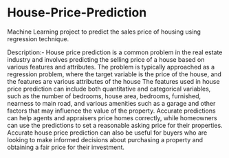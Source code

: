 # House-Price-Prediction
Machine Learning project to predict the sales price of housing using regression technique.

Description:- House price prediction is a common problem in the real estate industry and
involves predicting the selling price of a house based on various features and attributes. The
problem is typically approached as a regression problem, where the target variable is the price
of the house, and the features are various attributes of the house
The features used in house price prediction can include both quantitative and categorical
variables, such as the number of bedrooms, house area, bedrooms, furnished, nearness to
main road, and various amenities such as a garage and other factors that may influence the
value of the property.
Accurate predictions can help agents and appraisers price homes correctly, while
homeowners can use the predictions to set a reasonable asking price for their properties.
Accurate house price prediction can also be useful for buyers who are looking to make
informed decisions about purchasing a property and obtaining a fair price for their
investment.
